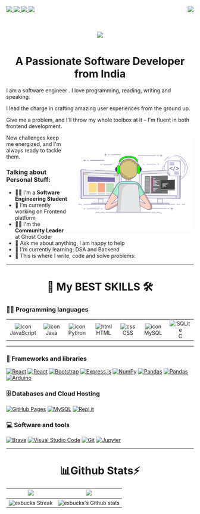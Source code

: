 <div align="left"> 
  <img align="right" src="https://komarev.com/ghpvc/?username=shanee-patel" />
  <a href="mailto:shaneepatel3@gmail.com">
    <img src="https://img.shields.io/badge/Gmail-333333?style=for-the-badge&logo=gmail&logoColor=red" />
  </a>
  <a href="https://www.linkedin.com/in/shanee-patel-464475238/"target="_blank">
    <img src="https://img.shields.io/badge/linkedin-0077B5?style=for-the-badge&logo=linkedin&logoColor=white" target="_blank" />
  </a>
  <a href="https://x.com/shanee_patel" target="_blank">
     <img src="https://img.shields.io/badge/Twitter-FF5722?style=for-the-badge&logo=X&logoColor=white" target="_blank" /> 
  </a>
   <a href="https://www.linkedin.com/in/shanee-patel-464475238/"target="_blank">
    <img src="https://img.shields.io/badge/Instagram-0077B5?style=for-the-badge&logo=Instagram&logoColor=white" target="_blank" />
  </a>
<!--   <a href="https://x.com/PatelShane96613" target="_blank">
     <img src="https://img.shields.io/badge/InstaGram-FF5722?style=for-the-badge&logo=Instagram&logoColor=white" target="_blank" /> 
  </a> -->
</div>
<h1 align="center">
    <img src="https://readme-typing-svg.herokuapp.com/?font=Righteous&size=35&center=true&vCenter=true&width=500&height=70&duration=4000&lines=Hi+There!+👋;+I'm+Shanee+Patel;" />
</h1>

<h1 align="center"><bold>A Passionate Software Developer from India </bold></h1>

I am a software engineer . I love programming, reading, writing and speaking.

I lead the charge in crafting amazing user experiences from the ground up.

Give me a problem, and I'll throw my whole toolbox at it – I'm fluent in both frontend development. 

<img align="right" alt="GIF" src="https://github.com/AswinBarath/AswinBarath/blob/master/coding.gif?raw=true" width="340" height="260" />
<!--  <img align="right" alt="GIF" src="https://github.com/user-attachments/assets/7ef7c9a3-a2b7-4d67-872f-4a79be718e7f" width="340" height="256" /> -->

New challenges keep me energized, and I'm always ready to tackle them.


### Talking about Personal Stuff:

- 👨‍🎓 I'm a **Software Engineering Student**
- 🔭 I’m currently working on Frontend platform
- 👨‍🏫 I'm the **Community Leader** at Ghost Coder
- 💬 Ask me about anything, I am happy to help
- 🌱 I'm currently learning: DSA and Backend
- 💪 This is where I write, code and solve problems:

---
</hr>

<h1 align="center">💫 My BEST SKILLS 🛠️</h1>


### 👨‍💻 Programming languages


<p align="center">
<table align="center">
  <tr>
  <td align="center" width="90">
      <img src="https://techstack-generator.vercel.app/js-icon.svg" alt="icon" width="55" height="55" />
      <br>JavaScript
    </td>
  <td align="center" width="90">
      <img src="https://techstack-generator.vercel.app/java-icon.svg" alt="icon" width="55" height="55" />
      <br>Java
    </td>
 <td align="center" width="90">
      <img src="https://techstack-generator.vercel.app/python-icon.svg" alt="icon" width="55" height="55" />
      <br>Python
    </td>
  <td align="center" width="90">
      <img src="https://skillicons.dev/icons?i=html" width="45" height="45" alt="html" />
      <br>HTML
    </td>
  <td align="center" width="90">
      <img src="https://skillicons.dev/icons?i=css" width="45" height="45" alt="css" />
      <br>CSS
    </td>
<td align="center" width="90">
      <img src="https://techstack-generator.vercel.app/mysql-icon.svg" alt="icon" width="55" height="55" />
      <br>MySQL
    </td>
<td align="center" width="90">
      <img src="https://skillicons.dev/icons?i=c" width="45" height="45" alt="SQLite" />
      <br>C
    </td>
  </tr>
</table>
</p>
<hr>

### 🧰 Frameworks and libraries

<p>
      <a href="#"><img alt="React" src="https://img.shields.io/badge/React-20232a.svg?logo=react&logoColor=%2361DAFB"></a>
      <a href="#"><img alt="React" src="https://img.shields.io/badge/Redux-20232a.svg?logo=redux&logoColor=%2361DAFB"></a>
      <a href="#"><img alt="Bootstrap" src="https://img.shields.io/badge/Bootstrap-7952B3.svg?logo=bootstrap&logoColor=white"></a>
      <a href="#"><img alt="Express.js" src="https://img.shields.io/badge/Tailwind-404d59.svg?logo=tailwind&logoColor=white"></a>
      <a href="#"><img alt="NumPy" src="https://img.shields.io/badge/Numpy-013243.svg?logo=numpy&logoColor=white"></a>
      <a href="#"><img alt="Pandas" src="https://img.shields.io/badge/Pandas-150458.svg?logo=pandas&logoColor=white"></a>
      <a href="#"><img alt="Pandas" src="https://img.shields.io/badge/Seaborn-150458.svg?logo=seaborn&logoColor=white"></a>
      <a href="#"><img alt="Arduino" src="https://img.shields.io/badge/-Arduino-00979D?logo=Arduino&logoColor=white"></a>
</p>

### 🗄️ Databases and Cloud Hosting

<p>
    <a href="#"><img alt="GitHub Pages" src="https://img.shields.io/badge/GitHub%20Pages-327FC7.svg?logo=github&logoColor=white"></a>
    <a href="#"><img alt="MySQL" src="https://img.shields.io/badge/MySQL-00f.svg?logo=mysql&logoColor=white"></a>
    <a href="#"><img alt="Repl.it" src="https://img.shields.io/badge/Repl.it-0D101E.svg?logo=Replit&logoColor=white"></a>
</p>

### 💻 Software and tools

<p>
    <a href="#"><img alt="Brave" src="https://img.shields.io/badge/-Brave-FB542B?logo=brave&logoColor=white"></a>
    <a href="#"><img alt="Visual Studio Code" src="https://img.shields.io/badge/Visual%20Studio%20Code-0078d7.svg?logo=visual-studio-code&logoColor=white"></a>
    <a href="#"><img alt="Git" src="https://img.shields.io/badge/Git-F05033.svg?logo=git&logoColor=white"></a>
    <a href="#"><img alt="Jupyter" src="https://img.shields.io/badge/Jupyter-F37626.svg?logo=Jupyter&logoColor=white"></a>

</p>

---

<h1 align="center">📊Github Stats⚡</h1>

| ![](http://github-profile-summary-cards.vercel.app/api/cards/most-commit-language?username=shanee-patel&theme=algolia) | ![](http://github-profile-summary-cards.vercel.app/api/cards/repos-per-language?username=shanee-patel&theme=algolia) |
| :-----------------------------------------------------------------------------------------------------------------------------------------------------------------------------------------------------: | :--------------------------------------------------------------------------------------------------------------------------------------------------------------------------------------: |
|                                           <img  width="450em"   src="https://streak-stats.demolab.com?user=shanee-patel&theme=vue-dark" alt="exbucks Streak" />                                           |  <img width="450em" align="center" alt="exbucks's Github stats"  src="https://github-readme-stats.vercel.app/api?username=shanee-patel&show_icons=true&count_private=true&theme=vue-dark" />   |

<br/>

